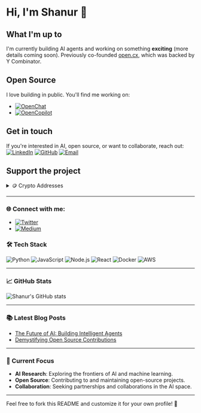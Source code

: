 # Hi, I'm Shanur 👋

## What I'm up to
I'm currently building AI agents and working on something **exciting** (more details coming soon). Previously co-founded [open.cx](https://open.cx), which was backed by Y Combinator.

## Open Source
I love building in public. You'll find me working on:
- [![OpenChat](https://img.shields.io/badge/OpenChat-100000?style=for-the-badge&logo=github&logoColor=white)](https://github.com/openchatai/OpenChat)
- [![OpenCopilot](https://img.shields.io/badge/OpenCopilot-100000?style=for-the-badge&logo=github&logoColor=white)](https://github.com/openchatai/OpenCopilot)

## Get in touch
If you're interested in AI, open source, or want to collaborate, reach out:
[![LinkedIn](https://img.shields.io/badge/LinkedIn-0077B5?style=for-the-badge&logo=linkedin&logoColor=white)](https://www.linkedin.com/in/shanurcsenitap)
[![GitHub](https://img.shields.io/badge/GitHub-100000?style=for-the-badge&logo=github&logoColor=white)](https://github.com/codebanesr)
[![Email](https://img.shields.io/badge/Email-D14836?style=for-the-badge&logo=gmail&logoColor=white)](mailto:shanur.cse.nitap@gmail.com)

## Support the project
<details>
<summary>🪙 Crypto Addresses</summary>

### Bitcoin (BTC)
![BTC QR Code](images/btc)
**Address:** `bc1qe5zzuav86unsle7a3mtsxmgxhuqx3v05twz7fm`

### Ethereum (ETH)
![ETH QR Code](images/eth)
**Address:** `0x141eB74F75C2B8106b20E3581aad450f903dcA7d`

</details>

---

### 🌐 Connect with me:
- [![Twitter](https://img.shields.io/badge/Twitter-1DA1F2?style=for-the-badge&logo=twitter&logoColor=white)](https://twitter.com/shanur_cse)
- [![Medium](https://img.shields.io/badge/Medium-12100E?style=for-the-badge&logo=medium&logoColor=white)](https://medium.com/@shanur.cse)

### 🛠️ Tech Stack
![Python](https://img.shields.io/badge/Python-3776AB?style=for-the-badge&logo=python&logoColor=white)
![JavaScript](https://img.shields.io/badge/JavaScript-F7DF1E?style=for-the-badge&logo=javascript&logoColor=black)
![Node.js](https://img.shields.io/badge/Node.js-43853D?style=for-the-badge&logo=node.js&logoColor=white)
![React](https://img.shields.io/badge/React-20232A?style=for-the-badge&logo=react&logoColor=61DAFB)
![Docker](https://img.shields.io/badge/Docker-2496ED?style=for-the-badge&logo=docker&logoColor=white)
![AWS](https://img.shields.io/badge/AWS-232F3E?style=for-the-badge&logo=amazon-aws&logoColor=white)

---

### 📈 GitHub Stats
![Shanur's GitHub stats](https://github-readme-stats.vercel.app/api?username=codebanesr&show_icons=true&theme=dark)

---

### 📚 Latest Blog Posts
<!-- BLOG-POST-LIST:START -->
- [The Future of AI: Building Intelligent Agents](https://medium.com/@shanur.cse/the-future-of-ai-building-intelligent-agents-8a4b2f3e5d12)
- [Demystifying Open Source Contributions](https://medium.com/@shanur.cse/demystifying-open-source-contributions-a-beginners-guide-9f3e5c2d4b2f)
<!-- BLOG-POST-LIST:END -->

---

### 🎯 Current Focus
- **AI Research**: Exploring the frontiers of AI and machine learning.
- **Open Source**: Contributing to and maintaining open-source projects.
- **Collaboration**: Seeking partnerships and collaborations in the AI space.

---

Feel free to fork this README and customize it for your own profile! 🚀

